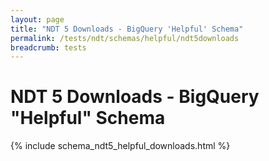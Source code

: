 ```yaml
---
layout: page
title: "NDT 5 Downloads - BigQuery 'Helpful' Schema"
permalink: /tests/ndt/schemas/helpful/ndt5downloads
breadcrumb: tests
---
```


# NDT 5 Downloads - BigQuery "Helpful" Schema

{% include schema_ndt5_helpful_downloads.html %}